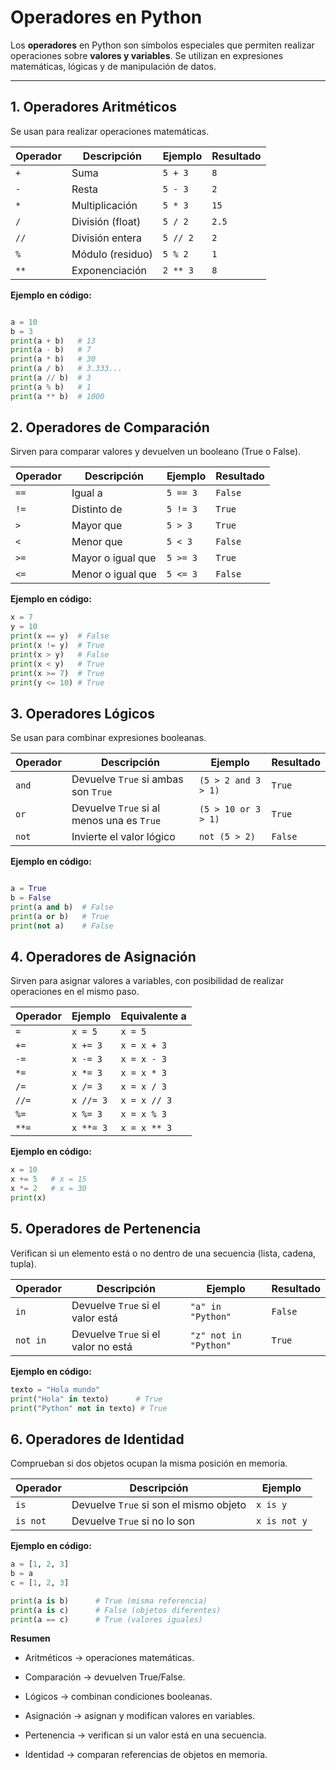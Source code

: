 # Operadores en Python

Los **operadores** en Python son símbolos especiales que permiten realizar operaciones sobre **valores y variables**.
Se utilizan en expresiones matemáticas, lógicas y de manipulación de datos.

---

## 1. Operadores Aritméticos

Se usan para realizar operaciones matemáticas.

| Operador | Descripción              | Ejemplo | Resultado |
|----------|--------------------------|---------|-----------|
| `+`      | Suma                     | `5 + 3` | `8`       |
| `-`      | Resta                    | `5 - 3` | `2`       |
| `*`      | Multiplicación           | `5 * 3` | `15`      |
| `/`      | División (float)         | `5 / 2` | `2.5`     |
| `//`     | División entera          | `5 // 2`| `2`       |
| `%`      | Módulo (residuo)         | `5 % 2` | `1`       |
| `**`     | Exponenciación           | `2 ** 3`| `8`       |

**Ejemplo en código:**

```python
```
```python
a = 10
b = 3
print(a + b)   # 13
print(a - b)   # 7
print(a * b)   # 30
print(a / b)   # 3.333...
print(a // b)  # 3
print(a % b)   # 1
print(a ** b)  # 1000
```

## 2. Operadores de Comparación

Sirven para comparar valores y devuelven un booleano (True o False).

| Operador | Descripción       | Ejemplo  | Resultado |
| -------- | ----------------- | -------- | --------- |
| `==`     | Igual a           | `5 == 3` | `False`   |
| `!=`     | Distinto de       | `5 != 3` | `True`    |
| `>`      | Mayor que         | `5 > 3`  | `True`    |
| `<`      | Menor que         | `5 < 3`  | `False`   |
| `>=`     | Mayor o igual que | `5 >= 3` | `True`    |
| `<=`     | Menor o igual que | `5 <= 3` | `False`   |

**Ejemplo en código:**

```python
x = 7
y = 10
print(x == y)  # False
print(x != y)  # True
print(x > y)   # False
print(x < y)   # True
print(x >= 7)  # True
print(y <= 10) # True
```

## 3. Operadores Lógicos

Se usan para combinar expresiones booleanas.

| Operador | Descripción                               | Ejemplo             | Resultado |
| -------- | ----------------------------------------- | ------------------- | --------- |
| `and`    | Devuelve `True` si ambas son `True`       | `(5 > 2 and 3 > 1)` | `True`    |
| `or`     | Devuelve `True` si al menos una es `True` | `(5 > 10 or 3 > 1)` | `True`    |
| `not`    | Invierte el valor lógico                  | `not (5 > 2)`       | `False`   |

**Ejemplo en código:**

```python
```
```python
a = True
b = False
print(a and b)  # False
print(a or b)   # True
print(not a)    # False
```

## 4. Operadores de Asignación

Sirven para asignar valores a variables, con posibilidad de realizar operaciones en el mismo paso.

| Operador | Ejemplo   | Equivalente a |
| -------- | --------- | ------------- |
| `=`      | `x = 5`   | `x = 5`       |
| `+=`     | `x += 3`  | `x = x + 3`   |
| `-=`     | `x -= 3`  | `x = x - 3`   |
| `*=`     | `x *= 3`  | `x = x * 3`   |
| `/=`     | `x /= 3`  | `x = x / 3`   |
| `//=`    | `x //= 3` | `x = x // 3`  |
| `%=`     | `x %= 3`  | `x = x % 3`   |
| `**=`    | `x **= 3` | `x = x ** 3`  |

**Ejemplo en código:**

```python
x = 10
x += 5   # x = 15
x *= 2   # x = 30
print(x)
```

## 5. Operadores de Pertenencia

Verifican si un elemento está o no dentro de una secuencia (lista, cadena, tupla).

| Operador | Descripción                         | Ejemplo               | Resultado |
| -------- | ----------------------------------- | --------------------- | --------- |
| `in`     | Devuelve `True` si el valor está    | `"a" in "Python"`     | `False`   |
| `not in` | Devuelve `True` si el valor no está | `"z" not in "Python"` | `True`    |

**Ejemplo en código:**

```python
texto = "Hola mundo"
print("Hola" in texto)      # True
print("Python" not in texto) # True
```

## 6. Operadores de Identidad

Comprueban si dos objetos ocupan la misma posición en memoria.

| Operador | Descripción                            | Ejemplo      |
| -------- | -------------------------------------- | ------------ |
| `is`     | Devuelve `True` si son el mismo objeto | `x is y`     |
| `is not` | Devuelve `True` si no lo son           | `x is not y` |

**Ejemplo en código:**

```python
a = [1, 2, 3]
b = a
c = [1, 2, 3]

print(a is b)      # True (misma referencia)
print(a is c)      # False (objetos diferentes)
print(a == c)      # True (valores iguales)
```

**Resumen**

- Aritméticos → operaciones matemáticas.

- Comparación → devuelven True/False.

- Lógicos → combinan condiciones booleanas.

- Asignación → asignan y modifican valores en variables.

- Pertenencia → verifican si un valor está en una secuencia.

- Identidad → comparan referencias de objetos en memoria.
